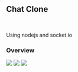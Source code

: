 # <h2>Chat Clone</h2> <br>
Using nodejs and socket.io

<h3>Overview</h3>
<img src="C:\Users\Swanand\Pictures\Screenshots\Screenshot (574).png" />
<img src="C:\Users\Swanand\Pictures\Screenshots\Screenshot (572).png" />
<img src="C:\Users\Swanand\Pictures\Screenshots\Screenshot (573).png" />
